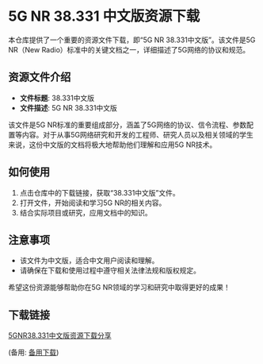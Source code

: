 # 5G NR 38.331 中文版资源下载

本仓库提供了一个重要的资源文件下载，即“5G NR 38.331中文版”。该文件是5G NR（New Radio）标准中的关键文档之一，详细描述了5G网络的协议和规范。

## 资源文件介绍

- **文件标题**: 38.331中文版
- **文件描述**: 5G NR 38.331中文版

该文件是5G NR标准的重要组成部分，涵盖了5G网络的协议、信令流程、参数配置等内容。对于从事5G网络研究和开发的工程师、研究人员以及相关领域的学生来说，这份中文版的文档将极大地帮助他们理解和应用5G NR技术。

## 如何使用

1. 点击仓库中的下载链接，获取“38.331中文版”文件。
2. 打开文件，开始阅读和学习5G NR的相关内容。
3. 结合实际项目或研究，应用文档中的知识。

## 注意事项

- 该文件为中文版，适合中文用户阅读和理解。
- 请确保在下载和使用过程中遵守相关法律法规和版权规定。

希望这份资源能够帮助你在5G NR领域的学习和研究中取得更好的成果！

## 下载链接
[5GNR38.331中文版资源下载分享](https://pan.quark.cn/s/f2ab9c1e44bf) 

(备用: [备用下载](https://pan.baidu.com/s/1NuOZedBAWt0aX7lqZovfCA?pwd=1234))
